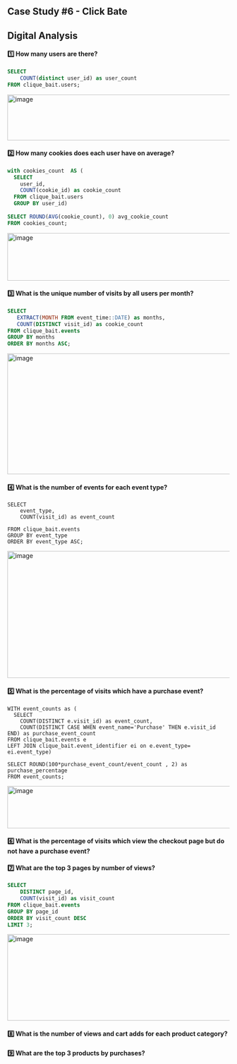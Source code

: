 ## Case Study #6 - Click Bate

## Digital Analysis


#### 1️⃣ How many users are there?
```sql
SELECT 
	COUNT(distinct user_id) as user_count	
FROM clique_bait.users;
```
<img width="619" height="104" alt="image" src="https://github.com/user-attachments/assets/a247db90-6c89-49be-a5b9-b7906d4efd52" />


#### 2️⃣ How many cookies does each user have on average?
```sql
with cookies_count  AS (
  SELECT 
	user_id,
    COUNT(cookie_id) as cookie_count
  FROM clique_bait.users
  GROUP BY user_id)
 
SELECT ROUND(AVG(cookie_count), 0) avg_cookie_count
FROM cookies_count;
```
<img width="581" height="108" alt="image" src="https://github.com/user-attachments/assets/82e3c2d1-96ae-4f05-af4e-e0d2bd467baf" />


#### 3️⃣ What is the unique number of visits by all users per month?
```sql
SELECT 
   EXTRACT(MONTH FROM event_time::DATE) as months,
   COUNT(DISTINCT visit_id) as cookie_count
FROM clique_bait.events 
GROUP BY months
ORDER BY months ASC;
```
<img width="1184" height="274" alt="image" src="https://github.com/user-attachments/assets/6b310e6c-7c10-474d-a8a9-af04bc533c5d" />


#### 4️⃣ What is the number of events for each event type?
```
SELECT 
    event_type,
    COUNT(visit_id) as event_count

FROM clique_bait.events
GROUP BY event_type
ORDER BY event_type ASC;
```
<img width="1400" height="288" alt="image" src="https://github.com/user-attachments/assets/26612547-1285-4f01-8284-b1742314032c" />

#### 5️⃣ What is the percentage of visits which have a purchase event?
```
WITH event_counts as (
  SELECT 
    COUNT(DISTINCT e.visit_id) as event_count,
    COUNT(DISTINCT CASE WHEN event_name='Purchase' THEN e.visit_id END) as purchase_event_count
FROM clique_bait.events e
LEFT JOIN clique_bait.event_identifier ei on e.event_type= ei.event_type)

SELECT ROUND(100*purchase_event_count/event_count , 2) as purchase_percentage
FROM event_counts;
```
<img width="908" height="96" alt="image" src="https://github.com/user-attachments/assets/4658cddc-5628-44a3-a9bb-7df76ff6294a" />


#### 6️⃣ What is the percentage of visits which view the checkout page but do not have a purchase event?

#### 7️⃣ What are the top 3 pages by number of views?
```sql
SELECT 
	DISTINCT page_id,
	COUNT(visit_id) as visit_count
FROM clique_bait.events
GROUP BY page_id
ORDER BY visit_count DESC
LIMIT 3;
```
<img width="1313" height="196" alt="image" src="https://github.com/user-attachments/assets/faa20f7c-d585-4356-9158-8a0551f7e733" />

#### 8️⃣ What is the number of views and cart adds for each product category?
#### 9️⃣ What are the top 3 products by purchases?

